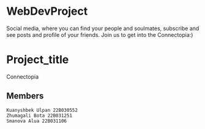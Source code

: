 # WebDevProject
Social media, where you can find your people and soulmates, subscribe and see posts and profile of your friends. Join us to get into the Connectopia:)
# Project_title
Connectopia
## Members

```
Kuanyshbek Ulpan 22B030552
Zhumagali Bota 22B031251
Smanova Alua 22B031106
```
